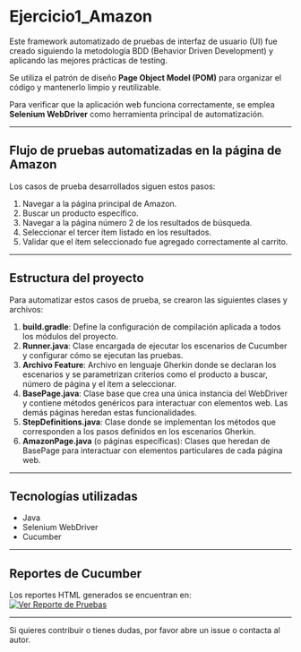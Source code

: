 # Ejercicio1_Amazon

Este framework automatizado de pruebas de interfaz de usuario (UI) fue creado siguiendo la metodología BDD (Behavior Driven Development) y aplicando las mejores prácticas de testing.

Se utiliza el patrón de diseño **Page Object Model (POM)** para organizar el código y mantenerlo limpio y reutilizable.

Para verificar que la aplicación web funciona correctamente, se emplea **Selenium WebDriver** como herramienta principal de automatización.

---

## Flujo de pruebas automatizadas en la página de Amazon

Los casos de prueba desarrollados siguen estos pasos:

1. Navegar a la página principal de Amazon.  
2. Buscar un producto específico.  
3. Navegar a la página número 2 de los resultados de búsqueda.  
4. Seleccionar el tercer ítem listado en los resultados.  
5. Validar que el ítem seleccionado fue agregado correctamente al carrito.

---

## Estructura del proyecto

Para automatizar estos casos de prueba, se crearon las siguientes clases y archivos:

1. **build.gradle**: Define la configuración de compilación aplicada a todos los módulos del proyecto.  
2. **Runner.java**: Clase encargada de ejecutar los escenarios de Cucumber y configurar cómo se ejecutan las pruebas.  
3. **Archivo Feature**: Archivo en lenguaje Gherkin donde se declaran los escenarios y se parametrizan criterios como el producto a buscar, número de página y el ítem a seleccionar.  
4. **BasePage.java**: Clase base que crea una única instancia del WebDriver y contiene métodos genéricos para interactuar con elementos web. Las demás páginas heredan estas funcionalidades.  
5. **StepDefinitions.java**: Clase donde se implementan los métodos que corresponden a los pasos definidos en los escenarios Gherkin.  
6. **AmazonPage.java** (o páginas específicas): Clases que heredan de BasePage para interactuar con elementos particulares de cada página web.

---

## Tecnologías utilizadas

- Java
- Selenium WebDriver
- Cucumber

---

## Reportes de Cucumber

Los reportes HTML generados se encuentran en:  
[![Ver Reporte de Pruebas](https://img.shields.io/badge/Ver-Reporte-blue?style=for-the-badge)](https://reports.cucumber.io/report-collections/6faf0c7a-9081-47f3-b81d-4b1388ea4888)

---

Si quieres contribuir o tienes dudas, por favor abre un issue o contacta al autor.

